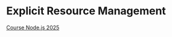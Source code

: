 # Explicit Resource Management

[Course Node.js 2025](https://github.com/HowProgrammingWorks/Index/blob/master/Courses/NodeJS-2025.md)
